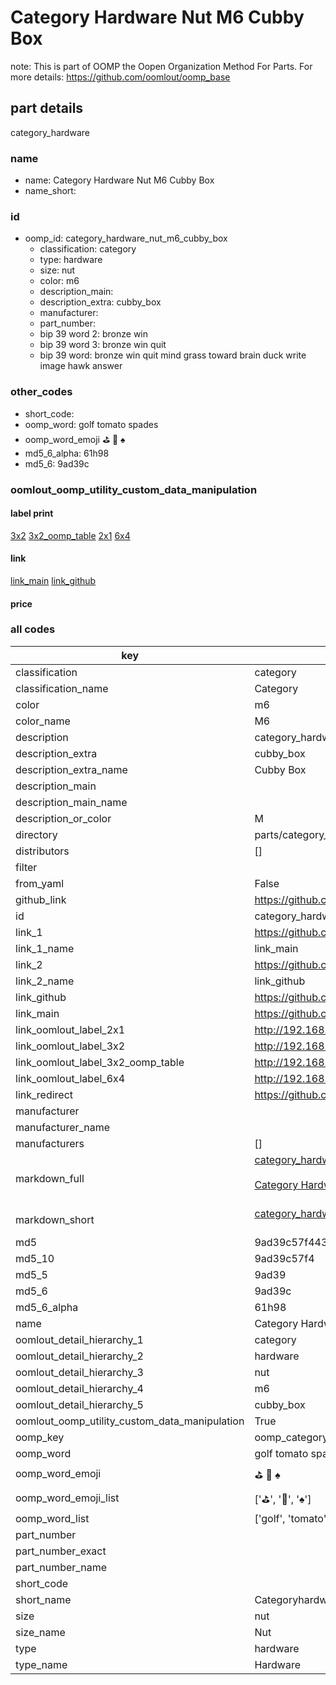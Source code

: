 # Category Hardware Nut M6 Cubby Box  

note: This is part of OOMP the Oopen Organization Method For Parts. For more details: https://github.com/oomlout/oomp_base

##  part details
  



category_hardware



### name
* name: Category Hardware Nut M6 Cubby Box
* name_short: 
### id
* oomp_id: category_hardware_nut_m6_cubby_box
  * classification: category
  * type: hardware
  * size: nut
  * color: m6
  * description_main: 
  * description_extra: cubby_box
  * manufacturer: 
  * part_number: 
  * bip 39 word 2: bronze win
  * bip 39 word 3: bronze win quit
  * bip 39 word: bronze win quit mind grass toward brain duck write image hawk answer

### other_codes
* short_code: 
* oomp_word: golf tomato spades
* oomp_word_emoji :golf: :tomato: :spades:
* md5_6_alpha: 61h98
* md5_6: 9ad39c






### oomlout_oomp_utility_custom_data_manipulation
#### label print
[3x2](http://192.168.1.245:1112/?label=oomp%2061h98)
[3x2_oomp_table](http://192.168.1.108:1112/?label=oomp%2061h98)
[2x1](http://192.168.1.242:1112/?label=oomp%2061h98)
[6x4](http://192.168.1.55:1112/?label=oomp%2061h98)    

#### link

[link_main](https://github.com/oomlout/oomlout_oomp_version_1_messy/tree/main/parts/category_hardware_nut_m6_cubby_box) [link_github](https://github.com/oomlout/oomlout_oomp_version_1_messy/tree/main/parts/category_hardware_nut_m6_cubby_box)                             

#### price







### all codes 
| key | value |  
| --- | --- |  
| classification | category |  
| classification_name | Category |  
| color | m6 |  
| color_name | M6 |  
| description | category_hardware |  
| description_extra | cubby_box |  
| description_extra_name | Cubby Box |  
| description_main |  |  
| description_main_name |  |  
| description_or_color | M  |  
| directory | parts/category_hardware_nut_m6_cubby_box |  
| distributors | [] |  
| filter |  |  
| from_yaml | False |  
| github_link | https://github.com/oomlout/oomlout_oomp_part_src/tree/main/parts/category_hardware_nut_m6_cubby_box |  
| id | category_hardware_nut_m6_cubby_box |  
| link_1 | https://github.com/oomlout/oomlout_oomp_version_1_messy/tree/main/parts/category_hardware_nut_m6_cubby_box |  
| link_1_name | link_main |  
| link_2 | https://github.com/oomlout/oomlout_oomp_version_1_messy/tree/main/parts/category_hardware_nut_m6_cubby_box |  
| link_2_name | link_github |  
| link_github | https://github.com/oomlout/oomlout_oomp_version_1_messy/tree/main/parts/category_hardware_nut_m6_cubby_box |  
| link_main | https://github.com/oomlout/oomlout_oomp_version_1_messy/tree/main/parts/category_hardware_nut_m6_cubby_box |  
| link_oomlout_label_2x1 | http://192.168.1.242:1112/?label=oomp%2061h98 |  
| link_oomlout_label_3x2 | http://192.168.1.245:1112/?label=oomp%2061h98 |  
| link_oomlout_label_3x2_oomp_table | http://192.168.1.108:1112/?label=oomp%2061h98 |  
| link_oomlout_label_6x4 | http://192.168.1.55:1112/?label=oomp%2061h98 |  
| link_redirect | https://github.com/oomlout/oomlout_oomp_version_1_messy/tree/main/parts/category_hardware_nut_m6_cubby_box |  
| manufacturer |  |  
| manufacturer_name |  |  
| manufacturers | [] |  
| markdown_full | [category_hardware_nut_m6_cubby_box](none)<br>[](none)<br>[Category Hardware Nut M6 Cubby Box](none)<br><br> |  
| markdown_short | [category_hardware_nut_m6_cubby_box](none)<br><br> |  
| md5 | 9ad39c57f443c35f9832f8cf5fbed0e5 |  
| md5_10 | 9ad39c57f4 |  
| md5_5 | 9ad39 |  
| md5_6 | 9ad39c |  
| md5_6_alpha | 61h98 |  
| name | Category Hardware Nut M6 Cubby Box |  
| oomlout_detail_hierarchy_1 | category |  
| oomlout_detail_hierarchy_2 | hardware |  
| oomlout_detail_hierarchy_3 | nut |  
| oomlout_detail_hierarchy_4 | m6 |  
| oomlout_detail_hierarchy_5 | cubby_box |  
| oomlout_oomp_utility_custom_data_manipulation | True |  
| oomp_key | oomp_category_hardware_nut_m6_cubby_box |  
| oomp_word | golf tomato spades |  
| oomp_word_emoji | :golf: :tomato: :spades: |  
| oomp_word_emoji_list | [':golf:', ':tomato:', ':spades:'] |  
| oomp_word_list | ['golf', 'tomato', 'spades'] |  
| part_number |  |  
| part_number_exact |  |  
| part_number_name |  |  
| short_code |  |  
| short_name | Categoryhardware |  
| size | nut |  
| size_name | Nut |  
| type | hardware |  
| type_name | Hardware |  
